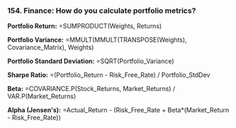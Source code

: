 ### 154. **Finance: How do you calculate portfolio metrics?**

**Portfolio Return:**
=SUMPRODUCT(Weights, Returns)

**Portfolio Variance:**
=MMULT(MMULT(TRANSPOSE(Weights), Covariance_Matrix), Weights)

**Portfolio Standard Deviation:**
=SQRT(Portfolio_Variance)

**Sharpe Ratio:**
=(Portfolio_Return - Risk_Free_Rate) / Portfolio_StdDev

**Beta:**
=COVARIANCE.P(Stock_Returns, Market_Returns) / VAR.P(Market_Returns)

**Alpha (Jensen's):**
=Actual_Return - (Risk_Free_Rate + Beta*(Market_Return - Risk_Free_Rate))
